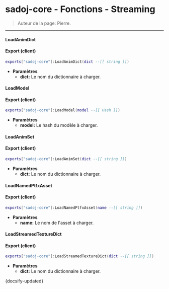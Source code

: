 # sadoj-core - Fonctions - Streaming

> Auteur de la page: Pierre.

---

#### LoadAnimDict

<!-- tabs:start -->

#### **Export (client)**

```lua
exports["sadoj-core"]:LoadAnimDict(dict --[[ string ]])
```

* **Paramètres**
    * **dict:** Le nom du dictionnaire à charger.

<!-- tabs:end -->

#### LoadModel

<!-- tabs:start -->

#### **Export (client)**

```lua
exports["sadoj-core"]:LoadModel(model --[[ Hash ]])
```

* **Paramètres**
    * **model:** Le hash du modèle à charger.

<!-- tabs:end -->

#### LoadAnimSet

<!-- tabs:start -->

#### **Export (client)**

```lua
exports["sadoj-core"]:LoadAnimSet(dict --[[ string ]])
```

* **Paramètres**
    * **dict:** Le nom du dictionnaire à charger.

<!-- tabs:end -->

#### LoadNamedPtfxAsset

<!-- tabs:start -->

#### **Export (client)**

```lua
exports["sadoj-core"]:LoadNamedPtfxAsset(name --[[ string ]])
```

* **Paramètres**
    * **name:** Le nom de l'asset à charger.

<!-- tabs:end -->

#### LoadStreamedTextureDict

<!-- tabs:start -->

#### **Export (client)**

```lua
exports["sadoj-core"]:LoadStreamedTextureDict(dict --[[ string ]])
```

* **Paramètres**
    * **dict:** Le nom du dictionnaire à charger.

<!-- tabs:end -->

{docsify-updated}